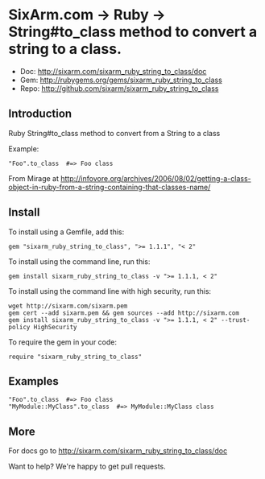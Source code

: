 # SixArm.com → Ruby → <br> String#to_class method to convert a string to a class.

* Doc: <http://sixarm.com/sixarm_ruby_string_to_class/doc>
* Gem: <http://rubygems.org/gems/sixarm_ruby_string_to_class>
* Repo: <http://github.com/sixarm/sixarm_ruby_string_to_class>
<!--HEADER-SHUT-->


## Introduction

Ruby String#to_class method to convert from a String to a class

Example:

    "Foo".to_class  #=> Foo class

From Mirage at http://infovore.org/archives/2006/08/02/getting-a-class-object-in-ruby-from-a-string-containing-that-classes-name/


<!--INSTALL-OPEN-->

## Install

To install using a Gemfile, add this:

    gem "sixarm_ruby_string_to_class", ">= 1.1.1", "< 2"

To install using the command line, run this:

    gem install sixarm_ruby_string_to_class -v ">= 1.1.1, < 2"

To install using the command line with high security, run this:

    wget http://sixarm.com/sixarm.pem
    gem cert --add sixarm.pem && gem sources --add http://sixarm.com
    gem install sixarm_ruby_string_to_class -v ">= 1.1.1, < 2" --trust-policy HighSecurity

To require the gem in your code:

    require "sixarm_ruby_string_to_class"

<!--INSTALL-SHUT-->


## Examples

    "Foo".to_class  #=> Foo class
    "MyModule::MyClass".to_class  #=> MyModule::MyClass class


## More

For docs go to <http://sixarm.com/sixarm_ruby_string_to_class/doc>

Want to help? We're happy to get pull requests.
